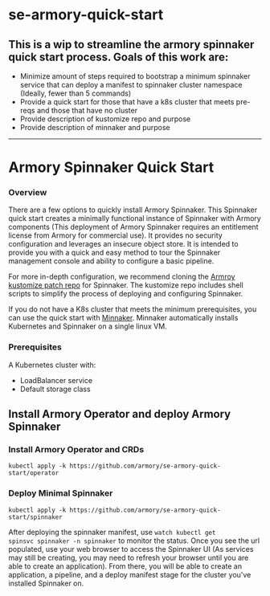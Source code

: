 # se-armory-quick-start

## This is a wip to streamline the armory spinnaker quick start process. Goals of this work are:
* Minimize amount of steps required to bootstrap a minimum spinnaker service that can deploy a manifest to spinnaker cluster namespace (Ideally, fewer than 5 commands)
* Provide a quick start for those that have a k8s cluster that meets pre-reqs and those that have no cluster
* Provide description of kustomize repo and purpose
* Provide description of minnaker and purpose

------------------
# Armory Spinnaker Quick Start

### Overview

There are a few options to quickly install Armory Spinnaker. This Spinnaker quick start creates a minimally functional instance of Spinnaker with Armory components (This deployment of Armory Spinnaker requires an entitlement license from Armory for commercial use). It provides no security configuration and leverages an insecure object store. It is intended to provide you with a quick and easy method to tour the Spinnaker management console and ability to configure a basic pipeline.

For more in-depth configuration, we recommend cloning the [Armroy kustomize patch repo](https://github.com/armory/spinnaker-kustomize-patches) for Spinnaker. The kustomize repo includes shell scripts to simplify the process of deploying and configuring Spinnaker. 

If you do not have a K8s cluster that meets the minimum prerequisites, you can use the quick start with [Minnaker](https://github.com/armory/minnaker). Minnaker  automatically installs Kubernetes and Spinnaker on a single linux VM.

### Prerequisites

A Kubernetes cluster with:
* LoadBalancer service
* Default storage class

## Install Armory Operator and deploy Armory Spinnaker

### Install Armory Operator and CRDs

```kubectl apply -k https://github.com/armory/se-armory-quick-start/operator```

### Deploy Minimal Spinnaker

```kubectl apply -k https://github.com/armory/se-armory-quick-start/spinnaker```

After deploying the spinnaker manifest, use <code>watch kubectl get spinsvc spinnaker -n spinnaker</code> to monitor the status. Once you see the url populated, use your web browser to access the Spinnaker UI (As services may still be creating, you may need to refresh your browser until you are able to create an application). From there, you will be able to create an application, a pipeline, and a deploy manifest stage for the cluster you've installed Spinnaker on.

